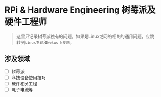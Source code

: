 # RPi & Hardware Engineering 树莓派及硬件工程师
> 这里只记录树莓派独有的问题。如果是Linux或网络相关的通用问题，应跳转到`Linux专题`和`Network专题`。

## 涉及领域
- [ ] 树莓派
- [ ] 科技设备使用技巧
- [ ] 硬件相关工程
- [ ] 电子电流等